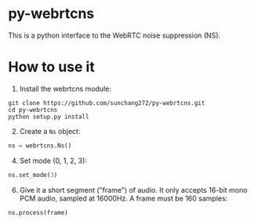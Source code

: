 # py-webrtcns
This is a python interface to the WebRTC noise suppression (NS).

# How to use it

 1. Install the webrtcns module:

```shell
git clone https://github.com/sunchang272/py-webrtcns.git
cd py-webrtcns
python setup.py install
```

2. Create a ``Ns`` object:

```python
ns = webrtcns.Ns()
```

4. Set mode (0, 1, 2, 3):

```python
ns.set_mode(3)
```

6. Give it a short segment ("frame") of audio. It only accepts 16-bit mono PCM audio, sampled at 16000Hz. A frame must be 160 samples:

```python
ns.process(frame)
```

